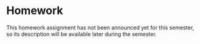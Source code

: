 # Homework

This homework assignment has not been announced yet for this semester, so its description will be available later during the semester.